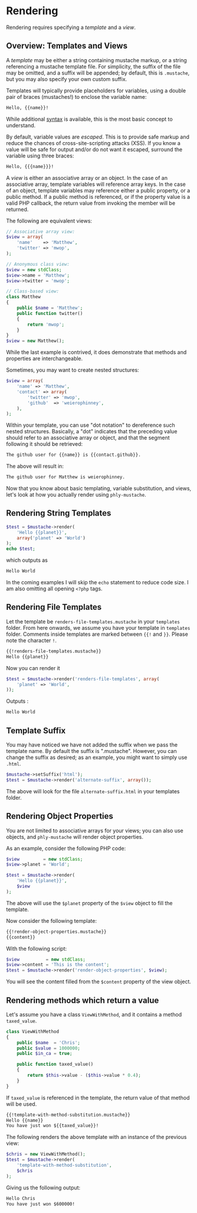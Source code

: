 # Rendering

Rendering requires specifying a *template* and a *view*. 

Overview: Templates and Views
-----------------------------

A *template* may be either a string containing mustache markup, or a
string referencing a mustache template file. For simplicity, the suffix
of the file may be omitted, and a suffix will be appended; by default,
this is `.mustache`, but you may also specify your own custom suffix.

Templates will typically provide placeholders for variables, using a
double pair of braces (mustaches!) to enclose the variable name:

```html
Hello, {{name}}!
```

While additional [syntax](syntax.md) is available, this is the most
basic concept to understand.

By default, variable values are *escaped*. This is to provide safe markup
and reduce the chances of cross-site-scripting attacks (XSS). If you
know a value will be safe for output and/or do not want it escaped,
surround the variable using three braces:

```html
Hello, {{{name}}}!
```

A *view* is either an associative array or an object. In the case of an
associative array, template variables will reference array keys. In the
case of an object, template variables may reference either a public
property, or a public method. If a public method is referenced, or if
the property value is a valid PHP callback, the return value from
invoking the member will be returned.

The following are equivalent views:

```php
// Associative array view:
$view = array(
    'name'    => 'Matthew',
    'twitter' => 'mwop',
);

// Anonymous class view:
$view = new stdClass;
$view->name = 'Matthew';
$view->twitter = 'mwop';

// Class-based view:
class Matthew
{
    public $name = 'Matthew';
    public function twitter()
    {
        return 'mwop';
    }
}
$view = new Matthew();
```

While the last example is contrived, it does demonstrate that methods and
properties are interchangeable.

Sometimes, you may want to create nested structures:

```php
$view = array(
    'name' => 'Matthew',
    'contact' => array(
        'twitter' => 'mwop',
        'github'  => 'weierophinney',
    ),
);
```

Within your template, you can use "dot notation" to dereference such nested
structures. Basically, a "dot" indicates that the preceding value should refer
to an associative array or object, and that the segment following it should be
retrieved:

```html
The github user for {{name}} is {{contact.github}}.
```

The above will result in:

```html
The github user for Matthew is weierophinney.
```

Now that you know about basic templating, variable substitution, and views,
let's look at how you actually render using `phly-mustache`.

## Rendering String Templates

```php
$test = $mustache->render(
    'Hello {{planet}}',
    array('planet' => 'World')
);
echo $test;
```

which outputs as 

```html
Hello World
```

In the coming examples I will skip the `echo` statement to reduce code size.
I am also omitting all opening `<?php` tags.

## Rendering File Templates

Let the template be `renders-file-templates.mustache` in your
`templates` folder.  From here onwards, we assume you have your
template in `templates` folder.  Comments inside templates are marked
between `{{!` and `}}`. Please note the character `!`.

```html
{{!renders-file-templates.mustache}}
Hello {{planet}}
```

Now you can render it 

```php
$test = $mustache->render('renders-file-templates', array(
    'planet' => 'World',
));
```

Outputs : 

```html
Hello World
```

## Template Suffix

You may have noticed we have not added the suffix when we pass the template
name.  By default the suffix is ".mustache".  However, you can change the suffix
as desired; as an example, you might want to simply use `.html`.

```php
$mustache->setSuffix('html');
$test = $mustache->render('alternate-suffix', array());
```

The above will look for the file `alternate-suffix.html` in your templates
folder.

## Rendering Object Properties

You are not limited to associative arrays for your views; you can also use
objects, and `phly-mustache` will render object properties.

As an example, consider the following PHP code:

```php
$view         = new stdClass;
$view->planet = 'World';

$test = $mustache->render(
    'Hello {{planet}}',
    $view
);
```

The above will use the `$planet` property of the `$view` object to fill the
template.

Now consider the following template:

```html
{{!render-object-properties.mustache}}
{{content}}
```

With the following script:

```php
$view          = new stdClass;
$view->content = 'This is the content';
$test = $mustache->render('render-object-properties', $view);
```

You will see the content filled from the `$content`  property of the view object.

## Rendering methods which return a value

Let's assume you have a class `ViewWithMethod`, and it contains a method
`taxed_value`.

```php
class ViewWithMethod
{
    public $name  = 'Chris';
    public $value = 1000000;
    public $in_ca = true;

    public function taxed_value()
    {
        return $this->value - ($this->value * 0.4);
    }
}
```

If `taxed_value` is referenced in the template, the return value
of that method will be used.

```html
{{!template-with-method-substitution.mustache}}
Hello {{name}}
You have just won ${{taxed_value}}!
```

The following renders the above template with an instance of the previous view:

```php
$chris = new ViewWithMethod();
$test = $mustache->render(
    'template-with-method-substitution',
    $chris
);
```

Giving us the following output:

```html
Hello Chris
You have just won $600000!
```
